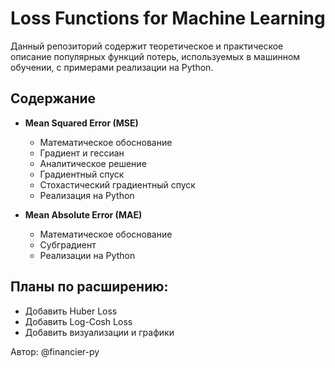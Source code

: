 # Loss Functions for Machine Learning

Данный репозиторий содержит теоретическое и практическое описание популярных функций потерь, используемых в машинном обучении, с примерами реализации на Python.

## Содержание

- **Mean Squared Error (MSE)**
  - Математическое обоснование
  - Градиент и гессиан
  - Аналитическое решение
  - Градиентный спуск
  - Стохастический градиентный спуск
  - Реализация на Python

- **Mean Absolute Error (MAE)**
  - Математическое обоснование
  - Субградиент
  - Реализации на Python

## Планы по расширению:

- Добавить Huber Loss
- Добавить Log-Cosh Loss
- Добавить визуализации и графики

Автор: @financier-py